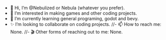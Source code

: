 - 👋 Hi, I’m @Nebulized or Nebula (whatever you prefer).
- 👀 I’m interested in making games and other coding projects.
- 🌱 I’m currently learning general programing, godot and bevy.
- ✨ I’m looking to collaborate on coding projects.
//- 📫 How to reach me: None.
//- 🎬 Other forms of reaching out to me: None.

<!---
TheNebulaDev/TheNebulaDev is a ✨ special ✨ repository because its `README.md` (this file) appears on your GitHub profile.
You can click the Preview link to take a look at your changes.
--->
